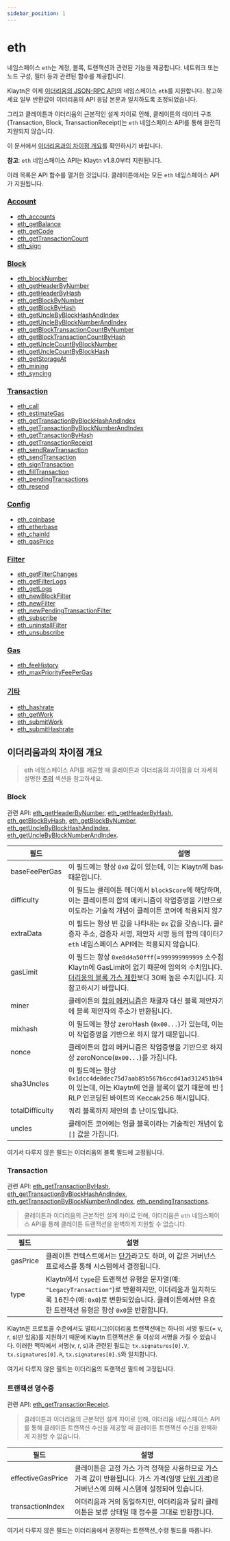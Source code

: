 ```yaml
---
sidebar_position: 1
---
```


# eth

네임스페이스 `eth`는 계정, 블록, 트랜잭션과 관련된 기능을 제공합니다.
네트워크 또는 노드 구성, 필터 등과 관련된 함수를 제공합니다.

Klaytn은 이제 [이더리움의 JSON-RPC API](https://eth.wiki/json-rpc/API)의 네임스페이스 `eth`를 지원합니다. 참고하세요
일부 반환값이 이더리움의 API 응답 본문과 일치하도록 조정되었습니다.

그리고 클레이튼과 이더리움의 근본적인 설계 차이로 인해,
클레이튼의 데이터 구조(Transaction, Block, TransactionReceipt)는 `eth` 네임스페이스 API를 통해 완전히 지원되지 않습니다.

이 문서에서 [이더리움과의 차이점 개요](#differences_overview_from_ethereum)를 확인하시기 바랍니다.

**참고**: `eth` 네임스페이스 API는 Klaytn v1.8.0부터 지원됩니다.

아래 목록은 API 함수를 열거한 것입니다. 클레이튼에서는 모든 `eth` 네임스페이스 API가 지원됩니다.

### [Account](./account.md) <a id="account"></a>
- [eth_accounts](./account.md#eth_accounts)
- [eth_getBalance](./account.md#eth_getbalance)
- [eth_getCode](./account.md#eth_getcode)
- [eth_getTransactionCount](./account.md#eth_gettransactioncount)
- [eth_sign](./account.md#eth_sign)

### [Block](./block.md) <a id="block"></a>
- [eth_blockNumber](./block.md#eth_blocknumber)
- [eth_getHeaderByNumber](./block.md#eth_getheaderbynumber)
- [eth_getHeaderByHash](./block.md#eth_getheaderbyhash)
- [eth_getBlockByNumber](./block.md#eth_getblockbynumber)
- [eth_getBlockByHash](./block.md#eth_getblockbyhash)
- [eth_getUncleByBlockHashAndIndex](./block.md#eth_getunclebyblockhashandindex)
- [eth_getUncleByBlockNumberAndIndex](./block.md#eth_getunclebyblocknumberandindex)
- [eth_getBlockTransactionCountByNumber](./block.md#eth_getblocktransactioncountbynumber)
- [eth_getBlockTransactionCountByHash](./block.md#eth_getblocktransactioncountbyhash)
- [eth_getUncleCountByBlockNumber](./block.md#eth_getunclecountbyblocknumber)
- [eth_getUncleCountByBlockHash](./block.md#eth_getunclecountbyblockhash)
- [eth_getStorageAt](./block.md#eth_getstorageat)
- [eth_mining](./block.md#eth_mining)
- [eth_syncing](./block.md#eth_syncing)


### [Transaction](./transaction.md) <a id="transaction"></a>
- [eth_call](./transaction.md#eth_call)
- [eth_estimateGas](./transaction.md#eth_estimategas)
- [eth_getTransactionByBlockHashAndIndex](./transaction.md#eth_gettransactionbyblockhashandindex)
- [eth_getTransactionByBlockNumberAndIndex](./transaction.md#eth_gettransactionbyblocknumberandindex)
- [eth_getTransactionByHash](./transaction.md#eth_gettransactionbyhash)
- [eth_getTransactionReceipt](./transaction.md#eth_gettransactionreceipt)
- [eth_sendRawTransaction](./transaction.md#eth_sendrawtransaction)
- [eth_sendTransaction](./transaction.md#eth_sendtransaction)
- [eth_signTransaction](./transaction.md#eth_signtransaction)
- [eth_fillTransaction](./transaction.md#eth_filltransaction)
- [eth_pendingTransactions](./transaction.md#eth_pendingtransactions)
- [eth_resend](./transaction.md#eth_resend)

### [Config](./config.md) <a id="configuration"></a>
- [eth_coinbase](./config.md#eth_coinbase)
- [eth_etherbase](./config.md#eth_etherbase)
- [eth_chainId](./config.md#eth_chainid)
- [eth_gasPrice](./config.md#eth_gasprice)


### [Filter](./filter.md) <a id="filter"></a>
- [eth_getFilterChanges](./filter.md#eth_getfilterchanges)
- [eth_getFilterLogs](./filter.md#eth_getfilterlogs)
- [eth_getLogs](./filter.md#eth_getlogs)
- [eth_newBlockFilter](./filter.md#eth_newblockfilter)
- [eth_newFilter](./filter.md#eth_newfilter)
- [eth_newPendingTransactionFilter](./filter.md#eth_newpendingtransactionfilter)
- [eth_subscribe](./filter.md#eth_subscribe)
- [eth_uninstallFilter](./filter.md#eth_uninstallfilter)
- [eth_unsubscribe](./filter.md#eth_unsubscribe)


### [Gas](./gas.md) <a id="gas"></a>
- [eth_feeHistory](./gas.md#eth_feehistory)
- [eth_maxPriorityFeePerGas](./gas.md#eth_maxpriorityfeepergas)

### [기타](./misc.md) <a id="miscellaneous"></a>
- [eth_hashrate](./misc.md#eth_hashrate)
- [eth_getWork](./misc.md#eth_getwork)
- [eth_submitWork](./misc.md#eth_submitwork)
- [eth_submitHashrate](./misc.md#eth_submithashrate)

## 이더리움과의 차이점 개요 <a id="differences_overview_from_ethereum"></a>

> eth 네임스페이스 API를 제공할 때 클레이튼과 이더리움의 차이점을 더 자세히 설명한 [주의](./caution.md) 섹션을 참고하세요.

### Block <a id="block"></a>

관련 API: [eth_getHeaderByNumber](./block.md#eth_getHeaderByNumber), [eth_getHeaderByHash](./block.md#eth_getHeaderByHash), [eth_getBlockByHash](./block.md#eth_getBlockByHash), [eth_getBlockByNumber](./block.md#eth_getBlockByNumber), [eth_getUncleByBlockHashAndIndex](./block.md#eth_getUncleByBlockHashAndIndex), [eth_getUncleByBlockNumberAndIndex](./block.md#eth_getUncleByBlockNumberAndIndex).

| 필드 | 설명 |
|-----------------|-------------------------------------------------------------------------------------------------------------------------------------------------------------------------------------------------------------------------------------------------------------------------------------------------------------------------------------------------------------------------------------------------------------------------------------|
| baseFeePerGas | 이 필드에는 항상 `0x0` 값이 있는데, 이는 Klaytn에 baseFeePerGas 체계가 없기 때문입니다.                                                                                                                                                                                                                                                                                                                                          |
| difficulty | 이 필드는 클레이튼 헤더에서 `blockScore`에 해당하며, `0x1`로 고정되어 있습니다. 이는 클레이튼의 합의 메커니즘이 작업증명을 기반으로 하지 않기 때문에 블록 난이도라는 기술적 개념이 클레이튼 코어에 적용되지 않기 때문입니다.                                                                                                                                                                                      |
| extraData | 이 필드는 항상 빈 값을 나타내는 `0x` 값을 갖습니다. 클레이튼의 `extraData`에는 검증자 주소, 검증자 서명, 제안자 서명 등의 합의 데이터가 포함되어 있기 때문에 `eth` 네임스페이스 API에는 적용되지 않습니다.                                                                                                                                                                      |
| gasLimit | 이 필드는 항상 `0xe8d4a50fff`(=`999999999999` 소수점)의 값을 가지며, 이는 Klaytn에 GasLimit이 없기 때문에 임의의 수치입니다. 이 수치는 작성 시점에 [이더리움의 블록 가스 제한](https://ethereum.org/en/developers/docs/gas/#block-size)보다 30배 높은 수치입니다. 자세한 내용은 [연산 비용](../../../learn/computation/computation-cost.md)을 참고하시기 바랍니다.        |
| miner | 클레이튼의 [합의 메커니즘](../../../learn/consensus-mechanism.md)은 채굴자 대신 블록 제안자가 있는 [PBFT](../../../learn/consensus-mechanism.md#pbft-practical-byzantine-fault-tolerance)이므로 이 필드에 블록 제안자의 주소가 반환됩니다.                                                                                                                                             |
| mixhash | 이 필드에는 항상 zeroHash (`0x00...`)가 있는데, 이는 Klaytn의 합의 메커니즘이 작업증명을 기반으로 하지 않기 때문입니다.                                                                                                                                                                                                                                                                                                                                |
| nonce | 클레이튼의 합의 메커니즘은 작업증명을 기반으로 하지 않기 때문에 이 필드는 항상 zeroNonce(`0x00...`)를 가집니다.                                                                                                                                                                                                                                                                                                                               |
| sha3Uncles | 이 필드에는 항상 `0x1dcc4de8dec75d7aab85b567b6ccd41ad312451b948a7413f0a142fd40d49347`이 있는데, 이는 Klaytn에 언클 블록이 없기 때문에 빈 블록 헤더가 포함된 목록의 RLP 인코딩된 바이트의 Keccak256 해시입니다.                                                                                                                                                                                            |
| totalDifficulty | 쿼리 블록까지 체인의 총 난이도입니다.                                                                                                                                                                                                                                                                                                                                                                         |
| uncles | 클레이튼 코어에는 엉클 블록이라는 기술적인 개념이 없기 때문에 이 필드는 항상 `[]` 값을 가집니다.                                                                                                                                                                                                                                                                                                                          |

여기서 다루지 않은 필드는 이더리움의 블록 필드에 고정됩니다.

### Transaction <a id="transaction"></a>

관련 API: [eth_getTransactionByHash](./transaction.md#eth_getTransactionByHash), [eth_getTransactionByBlockHashAndIndex](./transaction.md#eth_getTransactionByBlockHashAndIndex), [eth_getTransactionByBlockNumberAndIndex](./transaction.md#eth_getTransactionByBlockNumberAndIndex), [eth_pendingTransactions](./transaction.md#eth_pendingTransactions).

> 클레이튼과 이더리움의 근본적인 설계 차이로 인해,
> 이더리움은 `eth` 네임스페이스 API를 통해 클레이튼 트랜잭션을 완벽하게 지원할 수 없습니다.

| 필드 | 설명 |
|----------|--------------------------------------------------------------------------------------------------------------------------------------------------------------------------------------------------------------------------------------|
| gasPrice | 클레이튼 컨텍스트에서는 [단가](../../../learn/transaction-fees.md#unit-price)라고도 하며, 이 값은 거버넌스 프로세스를 통해 시스템에서 결정됩니다.                                         |
| type | Klaytn에서 `type`은 트랜잭션 유형을 문자열(예: `"LegacyTransaction"`)로 반환하지만, 이더리움과 일치하도록 16진수(예: `0x0`)로 변환되었습니다. 클레이튼에서만 유효한 트랜잭션 유형은 항상 `0x0`을 반환합니다. |

Klaytn은 프로토콜 수준에서도 멀티시그(이더리움 트랜잭션에는 하나의 서명 필드(= v, r, s)만 있음)를 지원하기 때문에 Klaytn 트랜잭션은 둘 이상의 서명을 가질 수 있습니다.
이러한 맥락에서 서명(v, r, s)과 관련된 필드는 `tx.signatures[0].V`, `tx.signatures[0].R`, `tx.signatures[0].S`와 일치합니다.

여기서 다루지 않은 필드는 이더리움의 트랜잭션 필드에 고정됩니다.

### 트랜잭션 영수증 <a id="transaction_receipt"></a>

관련 API: [eth_getTransactionReceipt](./transaction.md#eth_getTransactionReceipt).

> 클레이튼과 이더리움의 근본적인 설계 차이로 인해,
> 이더리움 네임스페이스 API를 통해 클레이튼 트랜잭션 수신을 제공할 때 클레이튼 트랜잭션 수신을 완벽하게 지원할 수 없습니다.
 
| 필드 | 설명 |
|-------------------|----------------------------------------------------------------------------------------------------------------------------------------------------------------------------------------------------------------------------------|
| effectiveGasPrice | 클레이튼은 고정 가스 가격 정책을 사용하므로 가스 가격 값이 반환됩니다. 가스 가격(일명 [단위 가격](../../../learn/transaction-fees.md#unit-price))은 거버넌스에 의해 시스템에 설정되어 있습니다.   |
| transactionIndex  | 이더리움과 거의 동일하지만, 이더리움과 달리 클레이튼은 보류 상태일 때 정수를 그대로 반환합니다.                                                                                                                                 |

여기서 다루지 않은 필드는 이더리움에서 권장하는 트랜잭션_수령 필드를 따릅니다.
